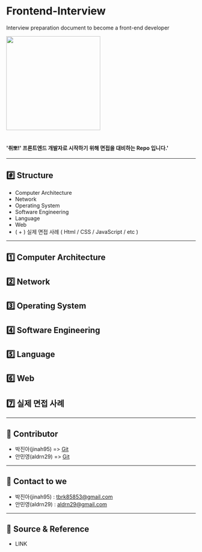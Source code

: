 # Frontend-Interview
 Interview preparation document to become a front-end developer

<img src="https://user-images.githubusercontent.com/97212459/182153488-910bf0be-8d78-448c-a3e1-4dff11dd293d.gif" width="250" height="250"> <br />
<br />

#### '취뽀!' 프론트엔드 개발자로 시작하기 위해 면접을 대비하는 Repo 입니다.'  <br />

* * *

## #️⃣ Structure  
- Computer Architecture 
- Network 
- Operating System 
- Software Engineering 
- Language
- Web
- ( + ) 실제 면접 사례 ( Html / CSS / JavaScript / etc )<br />
* * *

## 1️⃣ Computer Architecture  
## 2️⃣ Network   
## 3️⃣ Operating System  
## 4️⃣ Software Engineering  
## 5️⃣ Language 
## 6️⃣ Web  
## 7️⃣ 실제 면접 사례  <br />

* * *
## 👭 Contributor
  * 박진아(jinah95) => [Git](https://github.com/jinah95) <br />
  * 안민영(aldrn29) => [Git](https://github.com/aldrn29) <br/>
   * * *
## 📩 Contact to we 
  * 박진아(jinah95) : tbrk85853@gmail.com <br />
  * 안민영(aldrn29) : aldrn29@gmail.com
   * * *
## 🔗 Source & Reference  
 * LINK
